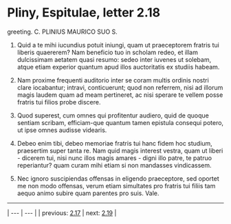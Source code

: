 # Pliny, Espitulae, letter 2.18

greeting. C. PLINIUS MAURICO SUO S.



1. Quid a te mihi iucundius potuit iniungi, quam ut praeceptorem fratris tui liberis quaererem? Nam beneficio tuo in scholam redeo, et illam dulcissimam aetatem quasi resumo: sedeo inter iuvenes ut solebam, atque etiam experior quantum apud illos auctoritatis ex studiis habeam.



2. Nam proxime frequenti auditorio inter se coram multis ordinis nostri clare iocabantur; intravi, conticuerunt; quod non referrem, nisi ad illorum magis laudem quam ad meam pertineret, ac nisi sperare te vellem posse fratris tui filios probe discere.



3. Quod superest, cum omnes qui profitentur audiero, quid de quoque sentiam scribam, efficiam-que quantum tamen epistula consequi potero, ut ipse omnes audisse videaris.



4. Debeo enim tibi, debeo memoriae fratris tui hanc fidem hoc studium, praesertim super tanta re. Nam quid magis interest vestra, quam ut liberi - dicerem tui, nisi nunc illos magis amares - digni illo patre, te patruo reperiantur? quam curam mihi etiam si non mandasses vindicassem.



5. Nec ignoro suscipiendas offensas in eligendo praeceptore, sed oportet me non modo offensas, verum etiam simultates pro fratris tui filiis tam aequo animo subire quam parentes pro suis. Vale.



---

| --- | --- |
| previous: [2.17](../2.17/) | next: [2.19](../2.19/) |